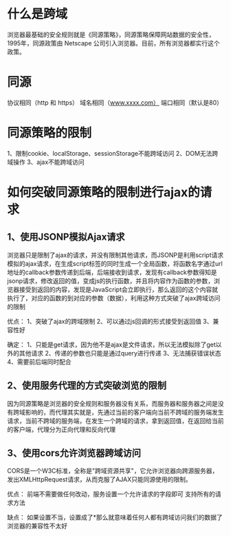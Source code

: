 # 什么是跨域

浏览器最基础的安全规则就是《同源策略》，同源策略保障网站数据的安全性，1995年，同源政策由 Netscape 公司引入浏览器。目前，所有浏览器都实行这个政策。

# 同源
协议相同（http 和 https）
域名相同（www.xxxx.com）
端口相同（默认是80）

# 同源策略的限制
1、限制cookie、localStorage、sessionStorage不能跨域访问
2、DOM无法跨域操作
3、ajax不能跨域访问

# 如何突破同源策略的限制进行ajax的请求
## 1、使用JSONP模拟Ajax请求
浏览器只是限制了ajax的请求，并没有限制其他请求，而JSONP是利用script请求模拟的ajax请求，在生成script标签的同时生成一个全局函数，将函数名字通过url地址的callback参数传递到后端，后端接收到请求，发现有callback参数得知是jsonp请求，修改返回的值，变成js的执行函数，并且将内容作为函数的参数，浏览器接受到返回的内容，发现是JavaScript会立即执行，那么返回的这个内容就执行了，对应的函数的到对应的参数（数据），利用这种方式突破了ajax跨域访问的限制

优点：
1、突破了ajax的跨域限制
2、可以通过js回调的形式接受到返回值
3、兼容性好

确定：
1、只能是get请求，因为他不是ajax是文件请求，所以无法模拟除了get以外的其他请求
2、传递的参数也只能是通过query进行传递
3、无法捕获错误状态
4、需要前后端同时配合

## 2、使用服务代理的方式突破浏览的限制
因为同源策略是浏览器的安全规则和服务器没有关系，而服务器和服务器之间是没有跨域影响的，而代理其实就是，先通过当前的客户端向当前不跨域的服务端发生请求，当前不跨域的服务端，在发生一个跨域的请求，拿到返回值，在返回给当前的客户端，代理分为正向代理和反向代理


## 3、使用cors允许浏览器跨域访问
CORS是一个W3C标准，全称是"跨域资源共享"，它允许浏览器向跨源服务器，发出XMLHttpRequest请求，从而克服了AJAX只能同源使用的限制。

优点：
前端不需要做任何改动，服务设置一个允许请求的字段即可
支持所有的请求方法

缺点：
如果设置不当，设置成了*那么就意味着任何人都有跨域访问我们的数据了
浏览器的兼容性不太好
